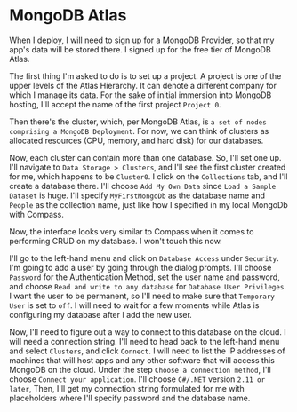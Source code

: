 # MongoDB Atlas

When I deploy, I will need to sign up for a MongoDB Provider, so that my app's data will be stored there. I signed up for the free tier of MongoDB Atlas.

The first thing I'm asked to do is to set up a project. A project is one of the upper levels of the Atlas Hierarchy. It can denote a different company
for which I manage its data. For the sake of initial immersion into MongoDB hosting, I'll accept the name of the first project `Project 0`.

Then there's the cluster, which, per MongoDB Atlas, is `a set of nodes comprising a MongoDB Deployment`. For now, we can think of clusters as allocated
resources (CPU, memory, and hard disk) for our databases.

Now, each cluster can contain more than one database. So, I'll set one up. I'll navigate to `Data Storage > Clusters`, and I'll see the first cluster
created for me, which happens to be `Cluster0`. I click on the `Collections` tab, and I'll create a database there. I'll choose `Add My Own Data`
since `Load a Sample Dataset` is huge. I'll specify `MyFirstMongoDb` as the database name and `People` as the collection name, just like how I specified
in my local MongoDb with Compass.

Now, the interface looks very similar to Compass when it comes to performing CRUD on my database. I won't touch this now.

I'll go to the left-hand menu and click on `Database Access` under `Security`. I'm going to add a user by going through the dialog prompts. I'll choose
`Password` for the Authentication Method, set the user name and password, and choose `Read and write to any database` for `Database User Privileges`.
I want the user to be permanent, so I'll need to make sure that `Temporary User` is set to `off`. I will need to wait for a few moments while Atlas
is configuring my database after I add the new user.

Now, I'll need to figure out a way to connect to this database on the cloud. I will need a connection string. I'll need to head back to the left-hand
menu and select `Clusters`, and click `Connect`. I will need to list the IP addresses of machines that will host apps and any other software that will
access this MongoDB on the cloud. Under the step `Choose a connection method`, I'll choose `Connect your application`. I'll choose `C#/.NET` version 
`2.11 or later`, Then, I'll get my connection string formulated for me with placeholders where I'll specify password and the database name.